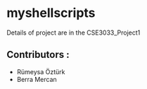 # myshellscripts

Details of project are in the CSE3033_Project1

## Contributors :
- Rümeysa Öztürk
- Berra Mercan

